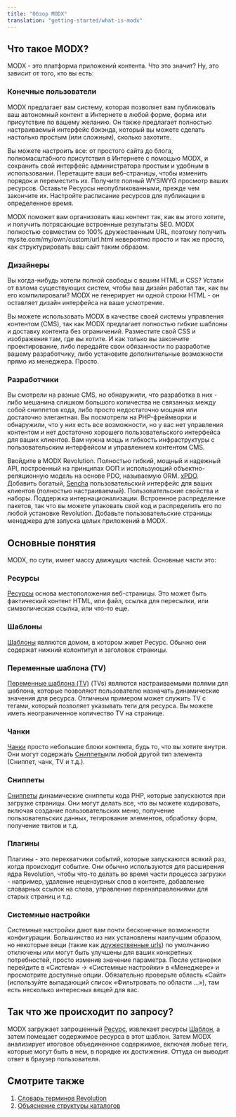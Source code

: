 ```yaml
---
title: "Обзор MODX"
translation: "getting-started/what-is-modx"
---
```


## Что такое MODX?

MODX - это платформа приложений контента. Что это значит? Ну, это зависит от того, кто вы есть:


### Конечные пользователи

MODX предлагает вам систему, которая позволяет вам публиковать ваш автономный контент в Интернете в любой форме, форма или присутствие по вашему желанию. Он также предлагает полностью настраиваемый интерфейс бэкэнда, который вы можете сделать настолько простым (или сложным), сколько захотите.

Вы можете настроить все: от простого сайта до блога, полномасштабного присутствия в Интернете с помощью MODX, и сохранить свой интерфейс администратора простым и удобным в использовании. Перетащите ваши веб-страницы, чтобы изменить порядок и переместить их. Получите полный WYSIWYG просмотр ваших ресурсов. Оставьте Ресурсы неопубликованными, прежде чем закончите их. Настройте расписание ресурсов для публикации в определенное время.

MODX поможет вам организовать ваш контент так, как вы этого хотите, и получить потрясающие встроенные результаты SEO. MODX полностью совместим со 100% дружественным URL, поэтому получить mysite.com/my/own/custom/url.html невероятно просто и так же просто, как структурировать ваш сайт таким образом.

### Дизайнеры

Вы когда-нибудь хотели полной свободы с вашим HTML и CSS? Устали от взлома существующих систем, чтобы ваш дизайн работал так, как вы его компилировали? MODX не генерирует ни одной строки HTML - он оставляет дизайн интерфейса на ваше усмотрение.

Вы можете использовать MODX в качестве своей системы управления контентом (CMS), так как MODX предлагает полностью гибкие шаблоны и доставку контента без ограничений. Разместите свой CSS и изображения там, где вы хотите. И как только вы закончите проектирование, либо передайте свои обязанности по разработке вашему разработчику, либо установите дополнительные возможности прямо из менеджера. Просто.

### Разработчики

Вы смотрели на разные CMS, но обнаружили, что разработка в них - либо мешанина слишком большого количества не связанных между собой сниппетов кода, либо просто недостаточно мощная или достаточно элегантная. Вы посмотрели на PHP-фреймворки и обнаружили, что у них есть все возможности, но у вас нет управления контентом и нет достаточно хорошего пользовательского интерфейса для ваших клиентов. Вам нужна мощь и гибкость инфраструктуры с пользовательским интерфейсом и управлением контентом CMS.

Ввойдите в MODX Revolution. Полностью гибкий, мощный и надежный API, построенный на принципах ООП и использующий объектно-реляционную модель на основе PDO, называемую ORM. [xPDO](extending-modx/xpdo). Добавить богатый, [Sencha](http://sencha.com) пользовательский интерфейс для ваших клиентов (полностью настраиваемый). Пользовательские свойства и наборы. Поддержка интернационализации. Встроенное распределение пакетов, так что вы можете упаковать свой код и распределить его по любой установке Revolution. Добавьте пользовательские страницы менеджера для запуска целых приложений в MODX.

## Основные понятия

MODX, по сути, имеет массу движущих частей. Основные части это:

### Ресурсы

[Ресурсы](building-sites/resources "Ресурсы") основа местоположения веб-страницы. Это может быть фактический контент HTML, или файл, ссылка для пересылки, или символическая ссылка, или что-то еще.

### Шаблоны

[Шаблоны](building-sites/elements/templates "Шаблоны") являются домом, в котором живет Ресурс. Обычно они содержат нижний колонтитул и заголовок страницы.

### Переменные шаблона (TV)

[Переменные шаблона (TV)](building-sites/elements/template-variables "Переменные шаблона (TV)") (TVs) являются настраиваемыми полями для шаблона, которые позволяют пользователю назначать динамические значения для ресурса. Отличным примером может служить TV с тегами, который позволяет указывать теги для ресурса. Вы можете иметь неограниченное количество TV на странице.

### Чанки

[Чанки](building-sites/elements/chunks "Чанки") просто небольшие блоки контента, будь то, что вы хотите внутри. Они могут содержать [Сниппеты](extending-modx/snippets "Сниппеты")или любой другой тип элемента (Сниппет, чанк, TV и т.д.).

### Сниппеты

[Сниппеты](extending-modx/snippets "Сниппеты") динамические сниппеты кода PHP, которые запускаются при загрузке страницы. Они могут делать все, что вы можете кодировать, включая создание пользовательских меню, получение пользовательских данных, тегирование элементов, обработку форм, получение твитов и т.д.

### Плагины

Плагины - это перехватчики событий, которые запускаются всякий раз, когда происходит событие. Они обычно используются для расширения ядра Revolution, чтобы что-то делать во время части процесса загрузки - например, удаление нецензурных слов в контенте, добавление словарных ссылок на слова, управление перенаправлениями для старых страниц и т.д.

### Системные настройки

Системные настройки дают вам почти бесконечные возможности конфигурации. Большинство из них установлены наилучшим образом, но некоторые вещи (такие как [дружественные urls](getting-started/friendly-urls "Использование дружественных URL")) по умолчанию отключены или могут быть улучшены для ваших конкретных потребностей, просто изменив значение параметра. После установки перейдите в «Система» -> «Системные настройки» в «Менеджере» и просмотрите доступные опции. Обязательно проверьте область «Сайт» (используйте выпадающий список «Фильтровать по области ...»), там есть несколько интересных вещей для вас.

## Так что же происходит по запросу?

MODX загружает запрошенный [Ресурс](building-sites/resources "Ресурсы"), извлекает ресурсы [Шаблон](building-sites/elements/templates "Шаблоны"), а затем помещает содержимое ресурса в этот шаблон. Затем MODX анализирует итоговое объединенное содержимое, включая любые теги, которые могут быть в нем, в порядке их достижения. Оттуда он выводит ответ в браузер пользователя.

## Смотрите также

1. [Словарь терминов Revolution](getting-started/glossary)
1. [Объяснение структуры каталогов](getting-started/directory-structure)
